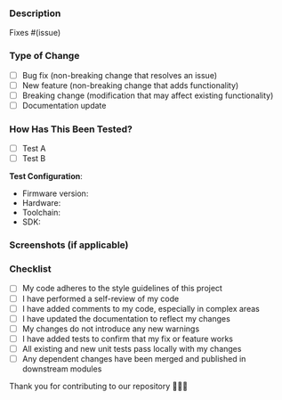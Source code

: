 ### Description

<!-- Provide a concise summary of the changes introduced by this pull request. Include any related issue numbers, relevant motivations, and context for the changes. Mention any dependencies required for this change. -->

Fixes #(issue)

### Type of Change

- [ ] Bug fix (non-breaking change that resolves an issue)
- [ ] New feature (non-breaking change that adds functionality)
- [ ] Breaking change (modification that may affect existing functionality)
- [ ] Documentation update

### How Has This Been Tested?

<!-- Describe the tests you performed to verify your changes. Provide instructions to reproduce these tests, and list any relevant details regarding your test setup. -->

- [ ] Test A
- [ ] Test B

**Test Configuration**:
* Firmware version:
* Hardware:
* Toolchain:
* SDK:

### Screenshots (if applicable)

### Checklist

- [ ] My code adheres to the style guidelines of this project
- [ ] I have performed a self-review of my code
- [ ] I have added comments to my code, especially in complex areas
- [ ] I have updated the documentation to reflect my changes
- [ ] My changes do not introduce any new warnings
- [ ] I have added tests to confirm that my fix or feature works
- [ ] All existing and new unit tests pass locally with my changes
- [ ] Any dependent changes have been merged and published in downstream modules

Thank you for contributing to our repository 👩🏻‍💻